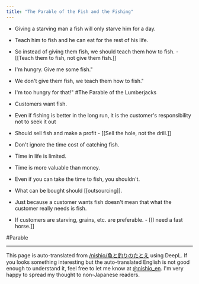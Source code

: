 ```yaml
---
title: "The Parable of the Fish and the Fishing"
---
```


- Giving a starving man a fish will only starve him for a day.
- Teach him to fish and he can eat for the rest of his life.
- So instead of giving them fish, we should teach them how to fish.
        - [[Teach them to fish, not give them fish.]]

- I'm hungry. Give me some fish."
- We don't give them fish, we teach them how to fish."
- I'm too hungry for that!" #The Parable of the Lumberjacks

- Customers want fish.
- Even if fishing is better in the long run, it is the customer's responsibility not to seek it out
- Should sell fish and make a profit
        - [[Sell the hole, not the drill.]]

- Don't ignore the time cost of catching fish.
- Time in life is limited.
- Time is more valuable than money.
- Even if you can take the time to fish, you shouldn't.
- What can be bought should [[outsourcing]].

- Just because a customer wants fish doesn't mean that what the customer really needs is fish.
- If customers are starving, grains, etc. are preferable.
        - [[I need a fast horse.]]

#Parable

---
This page is auto-translated from [/nishio/魚と釣りのたとえ](https://scrapbox.io/nishio/魚と釣りのたとえ) using DeepL. If you looks something interesting but the auto-translated English is not good enough to understand it, feel free to let me know at [@nishio_en](https://twitter.com/nishio_en). I'm very happy to spread my thought to non-Japanese readers.